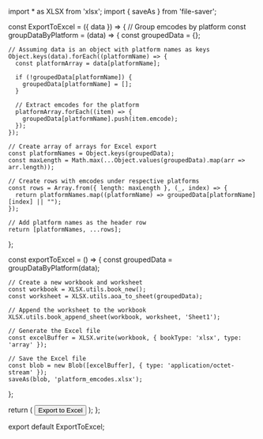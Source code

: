 import * as XLSX from 'xlsx';
import { saveAs } from 'file-saver';

const ExportToExcel = ({ data }) => {
  // Group emcodes by platform
  const groupDataByPlatform = (data) => {
    const groupedData = {};

    // Assuming data is an object with platform names as keys
    Object.keys(data).forEach((platformName) => {
      const platformArray = data[platformName];

      if (!groupedData[platformName]) {
        groupedData[platformName] = [];
      }

      // Extract emcodes for the platform
      platformArray.forEach((item) => {
        groupedData[platformName].push(item.emcode);
      });
    });

    // Create array of arrays for Excel export
    const platformNames = Object.keys(groupedData);
    const maxLength = Math.max(...Object.values(groupedData).map(arr => arr.length));
    
    // Create rows with emcodes under respective platforms
    const rows = Array.from({ length: maxLength }, (_, index) => {
      return platformNames.map((platformName) => groupedData[platformName][index] || "");
    });

    // Add platform names as the header row
    return [platformNames, ...rows];
  };

  const exportToExcel = () => {
    const groupedData = groupDataByPlatform(data);

    // Create a new workbook and worksheet
    const workbook = XLSX.utils.book_new();
    const worksheet = XLSX.utils.aoa_to_sheet(groupedData);

    // Append the worksheet to the workbook
    XLSX.utils.book_append_sheet(workbook, worksheet, 'Sheet1');

    // Generate the Excel file
    const excelBuffer = XLSX.write(workbook, { bookType: 'xlsx', type: 'array' });

    // Save the Excel file
    const blob = new Blob([excelBuffer], { type: 'application/octet-stream' });
    saveAs(blob, 'platform_emcodes.xlsx');
  };

  return (
    <button
      onClick={exportToExcel}
      className="px-4 py-2 bg-green-500 text-white rounded-md"
    >
      Export to Excel
    </button>
  );
};

export default ExportToExcel;